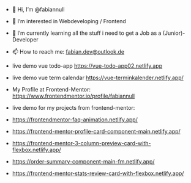- 👋 Hi, I’m @fabiannull
- 👀 I’m interested in Webdeveloping / Frontend
- 🌱 I’m currently learning all the stuff i need to get a Job as a (Junior)-Developer
- 📫 How to reach me: fabian.dev@outlook.de

- live demo vue todo-app https://vue-todo-app02.netlify.app
- live demo vue term calendar https://vue-terminkalender.netlify.app/

- My Profile at Frontend-Mentor: https://www.frontendmentor.io/profile/fabiannull
- live demo for my projects from frontend-mentor:
- https://frontendmentor-faq-animation.netlify.app/
- https://frontend-mentor-profile-card-component-main.netlify.app/
- https://frontend-mentor-3-column-preview-card-with-flexbox.netlify.app/
- https://order-summary-component-main-fm.netlify.app/
- https://frontend-mentor-stats-review-card-with-flexbox.netlify.app/


<!---
fabiannull/fabiannull is a ✨ special ✨ repository because its `README.md` (this file) appears on your GitHub profile.
You can click the Preview link to take a look at your changes.
--->

